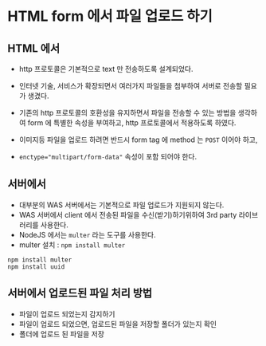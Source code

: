 # HTML form 에서 파일 업로드 하기

## HTML 에서

- http 프로토콜은 기본적으로 text 만 전송하도록 설계되었다.
- 인터넷 기술, 서비스가 확장되면서 여러가지 파일들을 첨부하여 서버로 전송할 필요가 생겼다.
- 기존의 http 프로토콜의 호환성을 유지하면서 파일을 전송할 수 있는 방법을 생각하여 form 에 특별한 속성을 부여하고, http 프로토콜에서 적용하도록 하였다.

- 이미지등 파일을 업로드 하려면 반드시 form tag 에 method 는 `POST` 이어야 하고,
- `enctype="multipart/form-data"` 속성이 포함 되어야 한다.

## 서버에서

- 대부분의 WAS 서버에서는 기본적으로 파일 업로드가 지원되지 않는다.
- WAS 서버에서 client 에서 전송된 파일을 수신(받기)하기위하여 3rd party 라이브러리를 사용한다.
- NodeJS 에서는 `multer` 라는 도구를 사용한다.
- multer 설치 : `npm install multer`

```baseh
npm install multer
npm install uuid
```

## 서버에서 업로드된 파일 처리 방법

- 파일이 업로드 되었는지 감지하기
- 파일이 업로드 되었으면, 업로드된 파일을 저장할 폴더가 있는지 확인
- 폴더에 업로드 된 파일을 저장
